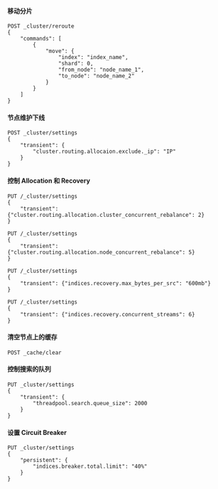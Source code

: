 #### 移动分片
```http
POST _cluster/reroute
{
    "commands": [
        {
            "move": {
                "index": "index_name",
                "shard": 0,
                "from_node": "node_name_1",
                "to_node": "node_name_2"
            }
        }
    ]
}
```

#### 节点维护下线
```http
POST _cluster/settings
{
    "transient": {
        "cluster.routing.allocaion.exclude._ip": "IP"
    }
}
```

#### 控制 Allocation 和 Recovery
```http
PUT /_cluster/settings
{
    "transient": {"cluster.routing.allocation.cluster_concurrent_rebalance": 2}
}

PUT /_cluster/settings
{
    "transient": {"cluster.routing.allocation.node_concurrent_rebalance": 5}
}

PUT /_cluster/settings
{
    "transient": {"indices.recovery.max_bytes_per_src": "600mb"}
}

PUT /_cluster/settings
{
    "transient": {"indices.recovery.concurrent_streams": 6}
}
```

#### 清空节点上的缓存
```http
POST _cache/clear
```

#### 控制搜索的队列
```http
PUT _cluster/settings
{
    "transient": {
        "threadpool.search.queue_size": 2000
    }
}
```

#### 设置 Circuit Breaker
```http
PUT _cluster/settings
{
    "persistent": {
        "indices.breaker.total.limit": "40%"
    }
}
```